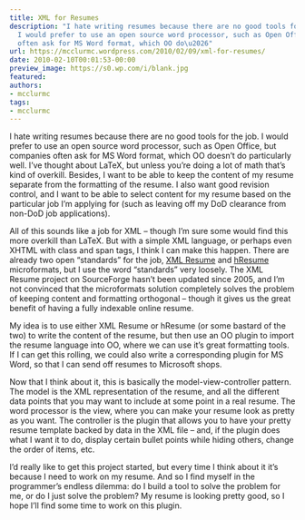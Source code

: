 ```yaml
---
title: XML for Resumes
description: "I hate writing resumes because there are no good tools for the job.
  I would prefer to use an open source word processor, such as Open Office, but companies
  often ask for MS Word format, which OO do\u2026"
url: https://mcclurmc.wordpress.com/2010/02/09/xml-for-resumes/
date: 2010-02-10T00:01:53-00:00
preview_image: https://s0.wp.com/i/blank.jpg
featured:
authors:
- mcclurmc
tags:
- mcclurmc
---
```


<p>I hate writing resumes because there are no good tools for the job. I would prefer to use an open source word processor, such as Open Office, but companies often ask for MS Word format, which OO doesn&rsquo;t do particularly well. I&rsquo;ve thought about LaTeX, but unless you&rsquo;re doing a lot of math that&rsquo;s kind of overkill. Besides, I want to be able to keep the content of my resume separate from the formatting of the resume. I also want good revision control, and I want to be able to select content for my resume based on the particular job I&rsquo;m applying for (such as leaving off my DoD clearance from non-DoD job applications).</p>
<p>All of this sounds like a job for XML &ndash; though I&rsquo;m sure some would find this more overkill than LaTeX. But with a simple XML language, or perhaps even XHTML with class and span tags, I think I can make this happen. There are already two open &ldquo;standards&rdquo; for the job, <a href="http://xmlresume.sourceforge.net/">XML Resume</a> and <a href="http://microformats.org/wiki/hresume">hResume</a> microformats, but I use the word &ldquo;standards&rdquo; very loosely. The XML Resume project on SourceForge hasn&rsquo;t been updated since 2005, and I&rsquo;m not convinced that the microformats solution completely solves the problem of keeping content and formatting orthogonal &ndash; though it gives us the great benefit of having a fully indexable online resume.</p>
<p>My idea is to use either XML Resume or hResume (or some bastard of the two) to write the content of the resume, but then use an OO plugin to import the resume language into OO, where we can use it&rsquo;s great formatting tools. If I can get this rolling, we could also write a corresponding plugin for MS Word, so that I can send off resumes to Microsoft shops.</p>
<p>Now that I think about it, this is basically the model-view-controller pattern. The model is the XML representation of the resume, and all the different data points that you may want to include at some point in a real resume. The word processor is the view, where you can make your resume look as pretty as you want. The controller is the plugin that allows you to have your pretty resume template backed by data in the XML file &ndash; and, if the plugin does what I want it to do, display certain bullet points while hiding others, change the order of items, etc.</p>
<p>I&rsquo;d really like to get this project started, but every time I think about it it&rsquo;s because I need to work on my resume. And so I find myself in the programmer&rsquo;s endless dilemma: do I build a tool to solve the problem for me, or do I just solve the problem? My resume is looking pretty good, so I hope I&rsquo;ll find some time to work on this plugin.</p>

